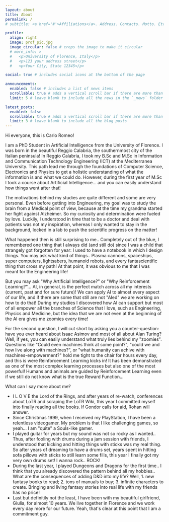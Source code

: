 ```yaml
---
layout: about
title: About
permalink: /
# subtitle: <a href='#'>Affiliations</a>. Address. Contacts. Motto. Etc.

profile:
  align: right
  image: prof_pic.jpg
  image_circular: false # crops the image to make it circular
  # more_info: >
  #   <p>University of Florence, Italy</p>
  #   <p>123 your address street</p>
  #   <p>Your City, State 12345</p>

social: true # includes social icons at the bottom of the page

announcements:
  enabled: false # includes a list of news items
  scrollable: true # adds a vertical scroll bar if there are more than 3 news items
  limit: 5 # leave blank to include all the news in the `_news` folder

latest_posts:
  enabled: false
  scrollable: true # adds a vertical scroll bar if there are more than 3 new posts items
  limit: 3 # leave blank to include all the blog posts
---
```


Hi everyone, this is Carlo Romeo!

I am a PhD Student in Artificial Intelligence from the University of Florence.
I was born in the beautiful Reggio Calabria, the southernmost city of the Italian peninsula!
In Reggio Calabria, I took my B.Sc and M.Sc in Information and Communication Technology Engineering (ICT) at the Mediterranea University. This path lead me through the foundations of Computer Science, Electronics and Physics to get a holistic understanding of what the information is and what we could do.
However, during the first year of M.Sc I took a course about Artificial Intelligence... and you can easily understand how things went after that!

The motivations behind my studies are quite different and some are very personal.
Even before getting into Engineering, my goal was to study the brain from a Medical point of view, because at the time my grandma started her fight against Alzheimer. So my curiosity and determination were fueled by love.
Luckily, I understood in time that to be a doctor and deal with patients was not my inspiration, whereas I only wanted to stay in the background, locked in a lab to push the scientific progress on the matter!

What happened then is still surprising to me.. Completely out of the blue, I remembered one thing that I always did (and still do) since I was a child that strangely got forgotten for year: I used to have a notebook in which I design things.
You may ask what kind of things.. Plasma cannons, spaceships, super computers, lightsabers, humanoid robots, and every fantascientific thing that cross my path!
At that point, it was obvious to me that I was meant for the Engineering life!

But you may ask "Why Artificial Intelligence?" or "Why Reinforcement Learning?"...
AI, in general, is the perfect match across all my interests (current, past and for sure future)!
We can apply AI to almost every aspect of our life, and if there are some that still are not "AIed" we are working on how to do that! During my studies I discovered how AI can support but most of all empower all the branches of Science that I love, such as Engineering, Physics and Medicine, but the idea that we are not even at the beginning of the AI era gives me zoomies every time!

For the second question, I will cut short by asking you a counter-question: have you ever heard about Isaac Asimov and most of all about Alan Turing? Well, if yes, you can easily understand what truly lies behind my "zoomies". Questions like "Could even machines think at some point?", "could we and how live along with machines?", or "what humanity can achive with machines-empowerment?" hold me tight to the chair for hours every day, and this is were Reinforcement Learning kicks in!
It has been demonstrated as one of the most complex learning processes but also one of the most powerful!
Humans and animals are guided by Reinforcement Learning even if we still do not know what is the true Reward Function...

What can I say more about me?
- I L O V E the Lord of the Rings, and after years of re-watch, conferences about LoTR and scraping the LoTR Wiki, this year I committed myself into finally reading all the books. If Gondor calls for aid, Rohan will answer.
- Since Christmas 1999, when I received my PlayStation, I have been a relentless videogamer. My problem is that I like challenging games, so yeah... I am "quite" a Souls-like gamer.
- I played guitar for years but my sound was not so rocky as I wanted.. Thus, after fooling with drums during a jam session with friends, I understood that kicking and hitting things with sticks was my real thing. So after years of dreaming to have a drums set, years spent in hitting sofa pillows with sticks to still learn some fills, this year I finally got my very own drums set! I wanna rock.. ROCK!
- During the last year, I played Dungeons and Dragons for the first time.. I think that you already discovered the pattern behind all my hobbies.. What are the consequences of adding D&D into my life? Well, 1. new fantasy books to read; 2. tons of manuals to buy; 3. infinite characters to create. Bringing and living fantasy stories into real life with my friends has no price!
- Last but definitily not the least, I have been with my beautiful girlfriend, Giulia, for almost 10 years. We live together in Florence and we work every day more for our future. Yeah, that's clear at this point that I am a commitment guy. 







